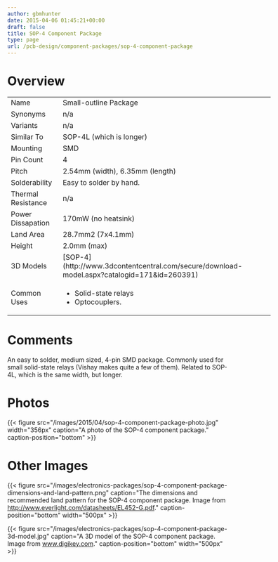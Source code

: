 ```yaml
---
author: gbmhunter
date: 2015-04-06 01:45:21+00:00
draft: false
title: SOP-4 Component Package
type: page
url: /pcb-design/component-packages/sop-4-component-package
---
```


# Overview


<table style="width: 600px;" >
<tbody >
<tr >

<td >Name
</td>

<td >Small-outline Package
</td>
</tr>
<tr >

<td >Synonyms
</td>

<td >n/a
</td>
</tr>
<tr >

<td >Variants
</td>

<td >n/a
</td>
</tr>
<tr >

<td >Similar To
</td>

<td >SOP-4L (which is longer)
</td>
</tr>
<tr >

<td >Mounting
</td>

<td >SMD
</td>
</tr>
<tr >

<td >Pin Count
</td>

<td >4
</td>
</tr>
<tr >

<td >Pitch
</td>

<td >2.54mm (width), 6.35mm (length)
</td>
</tr>
<tr >

<td >Solderability
</td>

<td >Easy to solder by hand.
</td>
</tr>
<tr >

<td >Thermal Resistance
</td>

<td >n/a
</td>
</tr>
<tr >

<td >Power Dissapation
</td>

<td >170mW (no heatsink)
</td>
</tr>
<tr >

<td >Land Area
</td>

<td >28.7mm2 (7x4.1mm)
</td>
</tr>
<tr >

<td >Height
</td>

<td >2.0mm (max)
</td>
</tr>
<tr >

<td >3D Models
</td>

<td >[SOP-4](http://www.3dcontentcentral.com/secure/download-model.aspx?catalogid=171&id=260391)
</td>
</tr>
<tr >

<td >Common Uses
</td>

<td >



  * Solid-state relays
  * Optocouplers.


</td>
</tr>
</tbody>
</table>


# Comments




An easy to solder, medium sized, 4-pin SMD package. Commonly used for small solid-state relays (Vishay makes quite a few of them). Related to SOP-4L, which is the same width, but longer.




# Photos


{{< figure src="/images/2015/04/sop-4-component-package-photo.jpg" width="356px" caption="A photo of the SOP-4 component package." caption-position="bottom" >}}


# Other Images




{{< figure src="/images/electronics-packages/sop-4-component-package-dimensions-and-land-pattern.png" caption="The dimensions and recommended land pattern for the SOP-4 component package. Image from http://www.everlight.com/datasheets/EL452-G.pdf." caption-position="bottom" width="500px" >}}




{{< figure src="/images/electronics-packages/sop-4-component-package-3d-model.jpg" caption="A 3D model of the SOP-4 component package. Image from www.digikey.com." caption-position="bottom" width="500px" >}}
